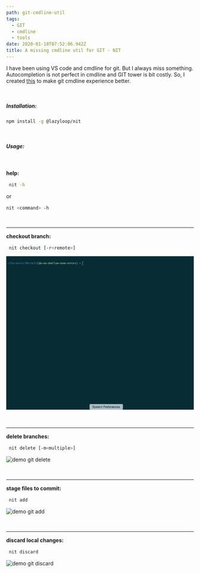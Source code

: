 ```yaml
---
path: git-cmdline-util
tags:
  - GIT
  - cmdline
  - tools
date: 2020-01-18T07:52:06.942Z
title: A missing cmdline util for GIT - NIT
---
```


I have been using VS code and cmdline for git. But I always miss something. Autocompletion is not perfect in cmdline and GIT tower is bit costly. So, I created [this](https://github.com/Gokuldroid/nit) to make git cmdline experience better.

<br/>

##### Installation:


```bash 
npm install -g @lazyloop/nit
```

<br/>

##### Usage:

<br/>

**help:**

```bash
 nit -h
 ``` 
 or 
 
 ```bash
 nit <command> -h
 ```

<br/>

-----

**checkout branch:**

```bash
 nit checkout [-r<remote>]
 ```

![demo git checkout](https://raw.githubusercontent.com/Gokuldroid/nit/master/samples/nit_checkout.gif)

<br/>

-----

**delete branches:**

```bash
 nit delete [-m<multiple>]
 ```

![demo git delete](https://raw.githubusercontent.com/Gokuldroid/nit/master/samples/nit_delete.gif)

<br/>

-----

**stage files to commit:**

```bash
 nit add
 ```

![demo git add](https://raw.githubusercontent.com/Gokuldroid/nit/master/samples/nit_add.gif)

<br/>

-----


**discard local changes:**

```bash
 nit discard
 ```

![demo git discard](https://raw.githubusercontent.com/Gokuldroid/nit/master/samples/nit_discard.gif)

<br/>